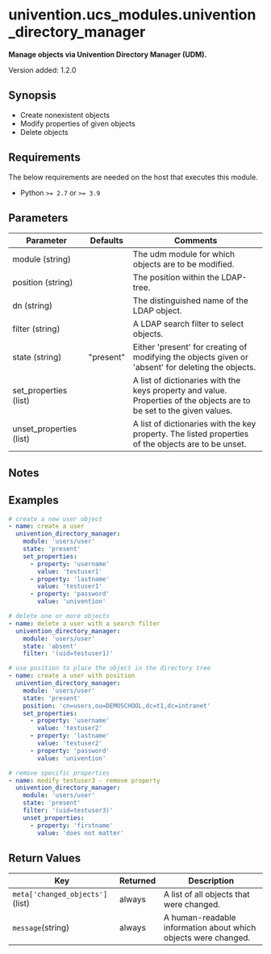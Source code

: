 # univention.ucs_modules.univention_directory_manager

**Manage objects via Univention Directory Manager (UDM).**

Version added: 1.2.0

## Synopsis

- Create nonexistent objects
- Modify properties of given objects
- Delete objects

## Requirements

The below requirements are needed on the host that executes this module.

- Python `>= 2.7` or `>= 3.9`

## Parameters

Parameter | Defaults | Comments
--- | --- | ---
module (string) | | The udm module for which objects are to be modified.
position (string) | | The position within the LDAP-tree.
dn (string) | | The distinguished name of the LDAP object.
filter (string) | | A LDAP search filter to select objects.
state (string) | "present" | Either 'present' for creating of modifying the objects given or 'absent' for deleting the objects.
set_properties (list) | | A list of dictionaries with the keys property and value. Properties of the objects are to be set to the given values.
unset_properties (list) | | A list of dictionaries with the key property. The listed properties of the objects are to be unset.

## Notes

## Examples

```yaml
# create a new user object
- name: create a user
  univention_directory_manager:
    module: 'users/user'
    state: 'present'
    set_properties:
      - property: 'username'
        value: 'testuser1'
      - property: 'lastname'
        value: 'testuser1'
      - property: 'password'
        value: 'univention'

# delete one or more objects
- name: delete a user with a search filter
  univention_directory_manager:
    module: 'users/user'
    state: 'absent'
    filter: '(uid=testuser1)'

# use position to place the object in the directory tree
- name: create a user with position
  univention_directory_manager:
    module: 'users/user'
    state: 'present'
    position: 'cn=users,ou=DEMOSCHOOL,dc=t1,dc=intranet'
    set_properties:
      - property: 'username'
        value: 'testuser2'
      - property: 'lastname'
        value: 'testuser2'
      - property: 'password'
        value: 'univention'

# remove specific properties
- name: modify testuser3 - remove property
  univention_directory_manager:
    module: 'users/user'
    state: 'present'
    filter: '(uid=testuser3)'
    unset_properties:
      - property: 'firstname'
        value: 'does not matter'
 ```

## Return Values
Key | Returned | Description
--- | --- | ---
`meta['changed_objects']`(list) | always | A list of all objects that were changed. |
`message`(string) | always | A human-readable information about which objects were changed. |
